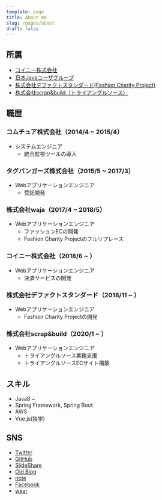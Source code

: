 ```yaml
---
template: page
title: About me
slug: /pages/about
draft: false
---
```

## 所属

* [コイニー株式会社](https://coiney.com/corp/about/)
* [日本Javaユーザグループ](http://www.java-users.jp/)
* [株式会社デファクトスタンダード(Fashion Charity Project)](https://www.waja.co.jp/fcp/)
* [株式会社scrap&build（トライアングルソース）](https://www.triangle-sauce.com/)

## 職歴
### コムチュア株式会社（2014/4 ~ 2015/4）
- システムエンジニア
  - 統合監視ツールの導入

### タグバンガーズ株式会社（2015/5 ~ 2017/3）
- Webアプリケーションエンジニア
  - 受託開発

### 株式会社waja（2017/4 ~ 2018/5）
- Webアプリケーションエンジニア
  - ファッションECの開発
  - Fashion Charity Projectのフルリプレース

### コイニー株式会社（2018/6 ~ ）
- Webアプリケーションエンジニア
  - 決済サービスの開発

### 株式会社デファクトスタンダード（2018/11 ~ ）
- Webアプリケーションエンジニア
  - Fashion Charity Projectの開発

### 株式会社scrap&build（2020/1 ~ ）
- Webアプリケーションエンジニア
  - トライアングルソース業務支援
  - トライアングルソースECサイト構築

## スキル

* Java8 ~
* Spring Framework, Spring Boot
* AWS
* Vue.js(独学)

## SNS

* [Twitter](https://twitter.com/b1a9idps)
* [GitHub](https://github.com/b1a9id)
* [SlideShare](https://www.slideshare.net/RyosukeUchitate)
* [Old Blog](https://uchi-fashion.hatenablog.com/)
* [note](https://note.com/b1a9idps)
* [Facebook](https://ja-jp.facebook.com/people/Ryosuke-Uchitate/100004147568068)
* [wear](http://wear.jp/blackid/)
